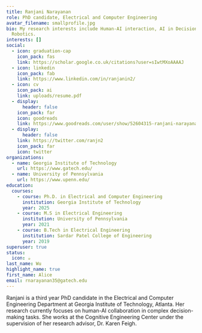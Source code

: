 ```yaml
---
title: Ranjani Narayanan
role: PhD candidate, Electrical and Computer Engineering
avatar_filename: smallprofile.jpg
bio: My research interests include Human-AI interaction, AI in Decision Making,
  Robotics.
interests: []
social:
  - icon: graduation-cap
    icon_pack: fas
    link: https://scholar.google.co.uk/citations?user=sIwtMXoAAAAJ
  - icon: linkedin
    icon_pack: fab
    link: https://www.linkedin.com/in/ranjanin2/
  - icon: cv
    icon_pack: ai
    link: uploads/resume.pdf
  - display:
      header: false
    icon_pack: far
    icon: goodreads
    link: https://www.goodreads.com/user/show/52604315-ranjani-narayanan
  - display:
      header: false
    link: https://twitter.com/ranjn2
    icon_pack: far
    icon: twitter
organizations:
  - name: Georgia Institute of Technology
    url: https://www.gatech.edu/
  - name: University of Pennsylvania
    url: https://www.upenn.edu/
education:
  courses:
    - course: Ph.D. in Electrical and Computer Engineering
      institution: Georgia Institute of Technology
      year: 2025
    - course: M.S in Electrical Engineering
      institution: University of Pennsylvania
      year: 2021
    - course: B.Tech in Electrical Engineering
      institution: Sardar Patel College of Engineering
      year: 2019
superuser: true
status:
  icon: ☕️
last_name: Wu
highlight_name: true
first_name: Alice
email: rnarayanan35@gatech.edu
---
```

Ranjani is a third year PhD candidate in the Electrical and Computer Engineering Department at Georgia Institute of Technology, Atlanta. Her research currently focuses on human-AI collaboration in complex decision-making tasks. She works at the Cognitive Engineering Center under the supervision of her research advisor, Dr. Karen Feigh.